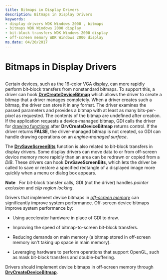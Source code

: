 ```yaml
---
title: Bitmaps in Display Drivers
description: Bitmaps in Display Drivers
keywords:
- display drivers WDK Windows 2000 , bitmaps
- bitmaps WDK Windows 2000 display
- bit-block transfers WDK Windows 2000 display
- off-screen memory WDK Windows 2000 display
ms.date: 04/20/2017
---
```


# Bitmaps in Display Drivers


## <span id="ddk_bitmaps_in_display_drivers_gg"></span><span id="DDK_BITMAPS_IN_DISPLAY_DRIVERS_GG"></span>


Certain devices, such as the 16-color VGA display, can more rapidly perform bit-block transfers from nonstandard bitmaps. To support this, a driver can hook [**DrvCreateDeviceBitmap**](/windows/win32/api/winddi/nf-winddi-drvcreatedevicebitmap) which allows the driver to create a bitmap that a driver manages completely. When a driver creates such a bitmap, the driver can store it in any format. The driver examines the passed parameters and provides a bitmap with at least as many bits-per-pixel as requested. The contents of the bitmap are undefined after creation. If the application requests a device-managed bitmap, GDI calls the driver for [drawing functions](optional-display-driver-functions.md) after **DrvCreateDeviceBitmap** returns control. If the driver returns **FALSE**, the driver-managed bitmap is not created, so GDI can handle drawing operations on an *engine-managed surface*.

The [**DrvSaveScreenBits**](/windows/win32/api/winddi/nf-winddi-drvsavescreenbits) function is also related to bit-block transfers in display drivers. Some display drivers can move data to or from off-screen device memory more rapidly than an area can be redrawn or copied from a *DIB*. These drivers can hook **DrvSaveScreenBits**, which lets the driver be called to save or restore a specified rectangle of a displayed image more quickly when a menu or dialog box appears.

**Note**   For bit-block transfer calls, GDI (not the driver) handles *pointer exclusion* and *clip region locking*.

 


Drivers that implement device bitmaps in [*off-screen memory*](video-present-network-terminology.md#off_screen_memory) can significantly improve system performance. Off-screen device bitmaps improve system performance by:

-   Using accelerator hardware in place of GDI to draw.

-   Improving the speed of bitmap-to-screen bit-block transfers.

-   Reducing demands on main memory (a bitmap stored in off-screen memory isn't taking up space in main memory).

-   Leveraging hardware to perform operations that support OpenGL, such as mask bit-block transfers and double-buffering.


Drivers should implement device bitmaps in off-screen memory through [**DrvCreateDeviceBitmap**](/windows/win32/api/winddi/nf-winddi-drvcreatedevicebitmap).

